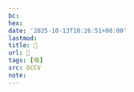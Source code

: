 ```yaml
---
bc:
hex:
date: '2025-10-13T10:26:51+08:00'
lastmod:
title: 􁕰
url: 􁕰
tags: [脩]
src: DCCV
note:
---
```

